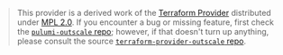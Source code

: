 > This provider is a derived work of the [Terraform Provider](https://github.com/outscale-vbr/terraform-provider-outscale)
> distributed under [MPL 2.0](https://www.mozilla.org/en-US/MPL/2.0/). If you encounter a bug or missing feature,
> first check the [`pulumi-outscale` repo](https://github.com/outscale-vbr/pulumi-outscale/issues); however, if that doesn't turn up anything,
> please consult the source [`terraform-provider-outscale` repo](https://github.com/outscale-vbr/terraform-provider-outscale/issues).